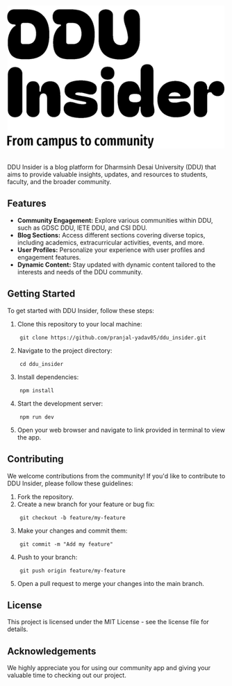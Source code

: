 <img src="./animated.gif" alt="DDU Insider Logo" width="500px">
<br><br>

DDU Insider is a blog platform for Dharmsinh Desai University (DDU) that aims to provide valuable insights, updates, and resources to students, faculty, and the broader community.

## Features

- **Community Engagement:** Explore various communities within DDU, such as GDSC DDU, IETE DDU, and CSI DDU.
- **Blog Sections:** Access different sections covering diverse topics, including academics, extracurricular activities, events, and more.
- **User Profiles:** Personalize your experience with user profiles and engagement features.
- **Dynamic Content:** Stay updated with dynamic content tailored to the interests and needs of the DDU community.

## Getting Started

To get started with DDU Insider, follow these steps:

1. Clone this repository to your local machine:
```
    git clone https://github.com/pranjal-yadav05/ddu_insider.git
```
2. Navigate to the project directory:
```
    cd ddu_insider
```
3. Install dependencies:
```
    npm install
```
4. Start the development server:
```
    npm run dev
```
5. Open your web browser and navigate to link provided in terminal to view the app.

## Contributing

We welcome contributions from the community! If you'd like to contribute to DDU Insider, please follow these guidelines:

1. Fork the repository.
2. Create a new branch for your feature or bug fix:
```
    git checkout -b feature/my-feature
```
3. Make your changes and commit them:
```
    git commit -m "Add my feature"
```
4. Push to your branch:
```
    git push origin feature/my-feature
```
5. Open a pull request to merge your changes into the main branch.

## License

This project is licensed under the MIT License - see the license file for details.

## Acknowledgements

We highly appreciate you for using our community app and giving your valuable time to checking out our project.
